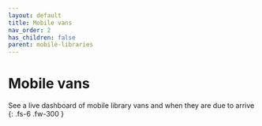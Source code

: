 ```yaml
---
layout: default
title: Mobile vans
nav_order: 2
has_children: false
parent: mobile-libraries
---
```


# Mobile vans

See a live dashboard of mobile library vans and when they are due to arrive
{: .fs-6 .fw-300 }
